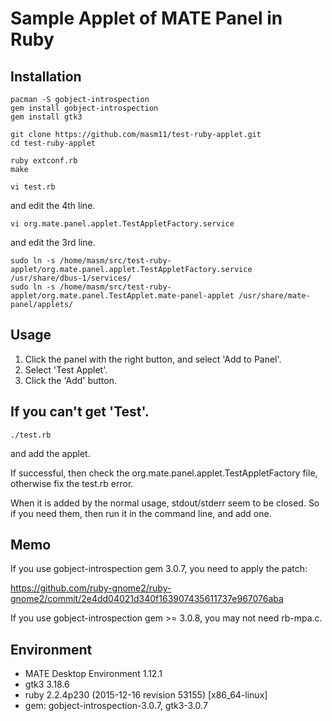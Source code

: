 # Sample Applet of MATE Panel in Ruby

## Installation

```
pacman -S gobject-introspection
gem install gobject-introspection
gem install gtk3
```

```
git clone https://github.com/masm11/test-ruby-applet.git
cd test-ruby-applet
```

```
ruby extconf.rb
make
```

```
vi test.rb
```

and edit the 4th line.

```
vi org.mate.panel.applet.TestAppletFactory.service
```

and edit the 3rd line.

```
sudo ln -s /home/masm/src/test-ruby-applet/org.mate.panel.applet.TestAppletFactory.service /usr/share/dbus-1/services/
sudo ln -s /home/masm/src/test-ruby-applet/org.mate.panel.TestApplet.mate-panel-applet /usr/share/mate-panel/applets/
```

## Usage

1. Click the panel with the right button, and select 'Add to Panel'.
2. Select 'Test Applet'.
3. Click the 'Add' button.

## If you can't get 'Test'.

```
./test.rb
```

and add the applet.

If successful, then check the org.mate.panel.applet.TestAppletFactory file,
otherwise fix the test.rb error.

When it is added by the normal usage, stdout/stderr seem to be closed.
So if you need them, then run it in the command line, and add one.

## Memo

If you use gobject-introspection gem 3.0.7, you need to apply the patch:

https://github.com/ruby-gnome2/ruby-gnome2/commit/2e4dd04021d340f163907435611737e967076aba

If you use gobject-introspection gem >= 3.0.8, you may not need rb-mpa.c.

## Environment

- MATE Desktop Environment 1.12.1
- gtk3 3.18.6
- ruby 2.2.4p230 (2015-12-16 revision 53155) [x86_64-linux]
- gem: gobject-introspection-3.0.7, gtk3-3.0.7
